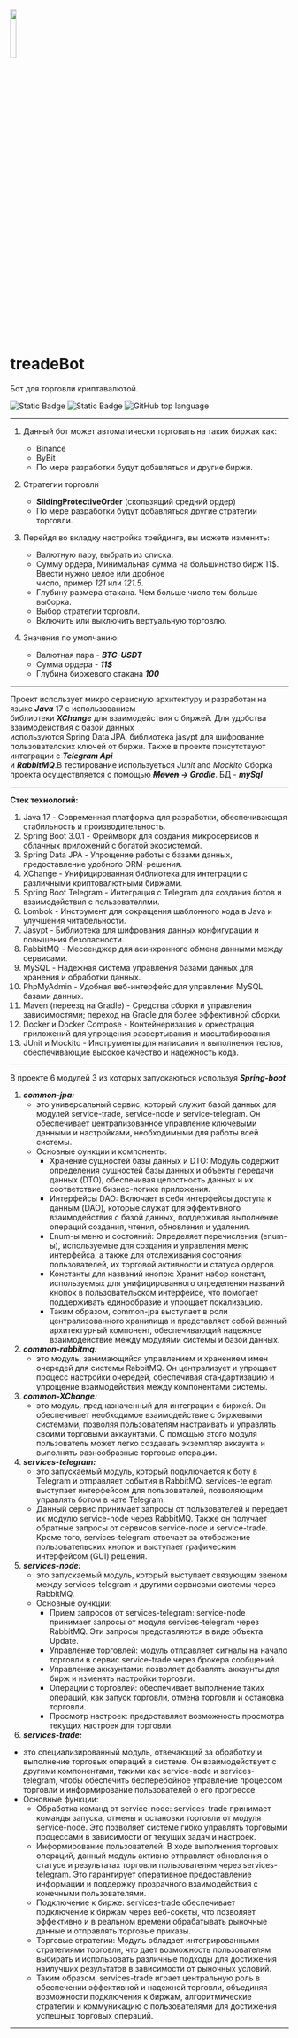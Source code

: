<img src="https://github.com/NobSxD/treadeBot/blob/master/probot.svg" width="15%"> 

# treadeBot 

Бот для торговли криптавалютой.

![Static Badge](https://img.shields.io/badge/treadBOT-Chesnokov-%09%230000CD)
![Static Badge](https://img.shields.io/badge/java-17-%23FF7F50)
![GitHub top language](https://img.shields.io/github/languages/top/NobSxD/treadeBot)

___

1. Данный бот может автоматически торговать на таких биржах как:
   - Binance
   - ByBit
   - По мере разработки будут добавляться и другие биржи.

2. Стратегии торговли
   - **SlidingProtectiveOrder** (скользящий средний ордер)
   - По мере разработки будут добавляться другие стратегии торговли.
3. Перейдя во вкладку настройка трейдинга, вы можете изменить:
    - Валютную пару, выбрать из списка.
    - Сумму ордера, Минимальная сумма на большинство бирж 11$. Ввести нужно целое или дробное<br>
   число, пример *121* или *121.5*.
    - Глубину размера стакана. Чем больше число тем больше выборка. 
    - Выбор стратегии торговли.
    - Включить или выключить вертуальную торговлю.
4. Значения по умолчанию:
   - Валютная пара - ___BTC-USDT___
   - Сумма ордера - ___11$___
   - Глубина биржевого стакана ___100___
___
Проект  использует микро сервисную архитектуру и разработан на языке ___Java___ 17 с использованием<br>
библиотеки ___XChange___ для взаимодействия с биржей. Для удобства взаимодействия с базой данных   <br>
используются Spring Data JPA, библиотека jasypt для шифрование пользователских ключей от биржи. Также в проекте присутствуют интеграции с ___Telegram Api___  <br>
 и ___RabbitMQ___.В тестирование используеться *Junit* and *Mockito* Сборка проекта осуществляется с помощью ___~~Maven~~ -> Gradle___. БД -  ___mySql___ <br>
___
__Стек технологий:__
1. Java 17 - Современная платформа для разработки, обеспечивающая стабильность и производительность.
2. Spring Boot 3.0.1 - Фреймворк для создания микросервисов и облачных приложений с богатой экосистемой.
3. Spring Data JPA - Упрощение работы с базами данных, предоставление удобного ORM-решения.
4. XChange - Унифицированная библиотека для интеграции с различными криптовалютными биржами.
5. Spring Boot Telegram - Интеграция с Telegram для создания ботов и взаимодействия с пользователями.
6. Lombok - Инструмент для сокращения шаблонного кода в Java и улучшения читабельности.
7. Jasypt - Библиотека для шифрования данных конфигурации и повышения безопасности.
8. RabbitMQ - Мессенджер для асинхронного обмена данными между сервисами.
9. MySQL - Надежная система управления базами данных для хранения и обработки данных.
10. PhpMyAdmin - Удобная веб-интерфейс для управления MySQL базами данных.
11. Maven (переезд на Gradle) - Средства сборки и управления зависимостями; переход на Gradle для более эффективной сборки.
12. Docker и Docker Compose - Контейнеризация и оркестрация приложений для упрощения развертывания и масштабирования.
13. JUnit и Mockito - Инструменты для написания и выполнения тестов, обеспечивающие высокое качество и надежность кода.
---
В проекте 6 модулей 3 из которых запускаються используя ___Spring-boot___ 
1. ***common-jpa:***
   - это универсальный сервис, который служит базой данных для модулей service-trade, service-node и service-telegram. Он обеспечивает централизованное управление ключевыми данными и настройками, необходимыми для работы всей системы.
   - Основные функции и компоненты:
     - Хранение сущностей базы данных и DTO: Модуль содержит определения сущностей базы данных и объекты передачи данных (DTO), обеспечивая целостность данных и их соответствие бизнес-логике приложения.
     - Интерфейсы DAO: Включает в себя интерфейсы доступа к данным (DAO), которые служат для эффективного взаимодействия с базой данных, поддерживая выполнение операций создания, чтения, обновления и удаления.
     - Enum-ы меню и состояний: Определяет перечисления (enum-ы), используемые для создания и управления меню интерфейса, а также для отслеживания состояния пользователей, их торговой активности и статуса ордеров.
     - Константы для названий кнопок: Хранит набор констант, используемых для унифицированного определения названий кнопок в пользовательском интерфейсе, что помогает поддерживать единообразие и упрощает локализацию.
     - Таким образом, common-jpa выступает в роли централизованного хранилища и представляет собой важный архитектурный компонент, обеспечивающий надежное взаимодействие между модулями системы и базой данных.
2. ***common-rabbitmq:***
   - это модуль, занимающийся управлением и хранением имен очередей для системы RabbitMQ. Он централизует и упрощает процесс настройки очередей, обеспечивая стандартизацию и упрощение взаимодействия между компонентами системы.
3. ***common-XChange:***
   - это модуль, предназначенный для интеграции с биржей. Он обеспечивает необходимое взаимодействие с биржевыми системами, позволяя пользователям настраивать и управлять своими торговыми аккаунтами. С помощью этого модуля пользователь может легко создавать экземпляр аккаунта и выполнять разнообразные торговые операции.
4. ***services-telegram:***  
   - это запускаемый модуль, который подключается к боту в Telegram и отправляет события в RabbitMQ. services-telegram выступает интерфейсом для пользователей, позволяющим управлять ботом в чате Telegram.<br>
   - Данный сервис принимает запросы от пользователей и передает их модулю service-node через RabbitMQ. Также он получает обратные запросы от сервисов service-node и service-trade. Кроме того, services-telegram отвечает за отображение пользовательских кнопок и выступает графическим интерфейсом (GUI) решения.
5. ***services-node:***
   - это запускаемый модуль, который выступает связующим звеном между services-telegram и другими сервисами системы через RabbitMQ.
   - Основные функции:
     - Прием запросов от services-telegram: service-node принимает запросы от модуля services-telegram через RabbitMQ. Эти запросы представляются в виде объекта Update.
     - Управление торговлей: модуль отправляет сигналы на начало торговли в сервис service-trade через брокера сообщений.
     - Управление аккаунтами: позволяет добавлять аккаунты для бирж и изменять настройки торговли.
     - Операции с торговлей: обеспечивает выполнение таких операций, как запуск торговли, отмена торговли и остановка торговли.
     - Просмотр настроек: предоставляет возможность просмотра текущих настроек для торговли.
6. ***services-trade:***
 - это специализированный модуль, отвечающий за обработку и выполнение торговых операций в системе. Он взаимодействует с другими компонентами, такими как service-node и services-telegram, чтобы обеспечить бесперебойное управление процессом торговли и информирование пользователей о его прогрессе.
 - Основные функции:
   - Обработка команд от service-node: services-trade принимает команды запуска, отмены и остановки торговли от модуля service-node. Это позволяет системе гибко управлять торговыми процессами в зависимости от текущих задач и настроек.
   - Информирование пользователей: В ходе выполнения торговых операций, данный модуль активно отправляет обновления о статусе и результатах торговли пользователям через services-telegram. Это гарантирует оперативное предоставление информации и поддержку прозрачного взаимодействия с конечными пользователями.
   - Подключение к бирже: services-trade обеспечивает подключение к биржам через веб-сокеты, что позволяет эффективно и в реальном времени обрабатывать рыночные данные и отправлять торговые приказы.
   - Торговые стратегии: Модуль обладает интегрированными стратегиями торговли, что дает возможность пользователям выбирать и использовать различные подходы для достижения наилучших результатов в зависимости от рыночных условий.
   - Таким образом, services-trade играет центральную роль в обеспечении эффективной и надежной торговли, объединяя возможности подключения к биржам, алгоритмические стратегии и коммуникацию с пользователями для достижения успешных торговых операций.
___
